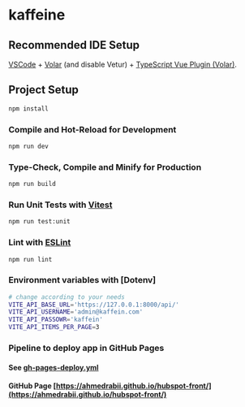 # kaffeine

## Recommended IDE Setup

[VSCode](https://code.visualstudio.com/) + [Volar](https://marketplace.visualstudio.com/items?itemName=Vue.volar) (and disable Vetur) + [TypeScript Vue Plugin (Volar)](https://marketplace.visualstudio.com/items?itemName=Vue.vscode-typescript-vue-plugin).

## Project Setup

```sh
npm install
```

### Compile and Hot-Reload for Development

```sh
npm run dev
```

### Type-Check, Compile and Minify for Production

```sh
npm run build
```

### Run Unit Tests with [Vitest](https://vitest.dev/)

```sh
npm run test:unit
```

### Lint with [ESLint](https://eslint.org/)

```sh
npm run lint
```

### Environment variables with [Dotenv]

```sh
# change according to your needs
VITE_API_BASE_URL='https://127.0.0.1:8000/api/'
VITE_API_USERNAME='admin@kaffein.com'
VITE_API_PASSOWR='kaffein'
VITE_API_ITEMS_PER_PAGE=3
```

### Pipeline to deploy app in GitHub Pages

#### See [gh-pages-deploy.yml](https://github.com/ahmedrabii/hubspot-front/blob/master/.github/workflows/gh-pages-deploy.yml)

#### GitHub Page [https://ahmedrabii.github.io/hubspot-front/](https://ahmedrabii.github.io/hubspot-front/)
